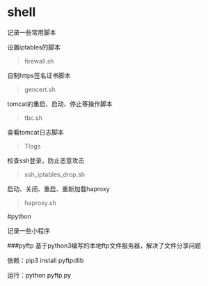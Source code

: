 # shell

记录一些常用脚本

设置iptables的脚本
>firewall.sh

自制https签名证书脚本
>gencert.sh

tomcat的重启、启动、停止等操作脚本
>tbc.sh

查看tomcat日志脚本
>Tlogs

检查ssh登录，防止恶意攻击
>ssh_iptables_drop.sh


启动、关闭、重启、重新加载haproxy

>haproxy.sh




#python

记录一些小程序

###pyftp
基于python3编写的本地ftp文件服务器，解决了文件分享问题

依赖：pip3 install pyftpdlib

运行：python pyftp.py
